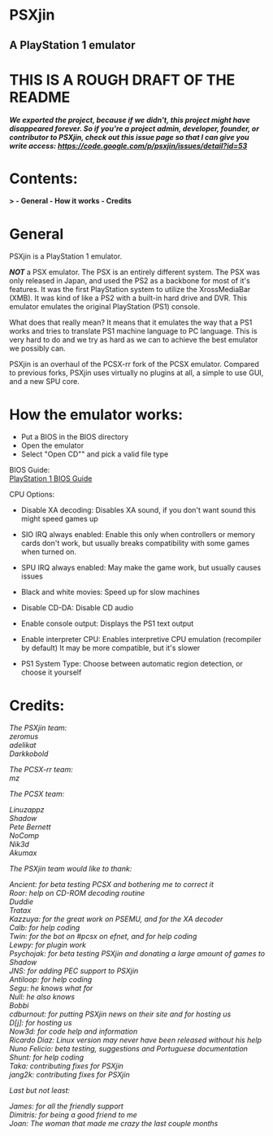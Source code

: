 <h1>PSXjin</h1>
<h2>A PlayStation 1 emulator</h2>

<h1>THIS IS A ROUGH DRAFT OF THE README</h1>

<b><i>
We exported the project, because if we didn't, this project might have disappeared forever.
So if you're a project admin, developer, founder, or contributor to PSXjin, check out this issue page so that I can give you write access: https://code.google.com/p/psxjin/issues/detail?id=53
</i></b>

<h1>Contents:</h1>
<b>
>
- General
- How it works
- Credits

</b>

<h1>General</h1>

PSXjin is a PlayStation 1 emulator.

<b><i>NOT</i></b> a PSX emulator. The PSX is an entirely different system. The PSX was only released in Japan, and used the PS2 as a backbone for most of it's features. It was the first PlayStation system to utilize the XrossMediaBar (XMB). It was kind of like a PS2 with a built-in hard drive and DVR. This emulator emulates the original PlayStation (PS1) console.

What does that really mean? It means that it emulates the way that a PS1 works and tries to translate PS1 machine language to PC language. This is very hard to do and we try as hard as we can to achieve the best emulator we possibly can.

PSXjin is an overhaul of the PCSX-rr fork of the PCSX emulator. Compared to previous forks, PSXjin uses virtually no plugins at all, a simple to use GUI, and a new SPU core.

<h1>How the emulator works:</h1>

- Put a BIOS in the BIOS directory
- Open the emulator
- Select "Open CD"" and pick a valid file type

BIOS Guide:<br>
[PlayStation 1 BIOS Guide](https://github.com/piorrro33/psxjin/wiki/PlayStation-1-BIOS-Guide)

CPU Options:

- Disable XA decoding:
Disables XA sound, if you don't want sound this might speed games up

- SIO IRQ always enabled:
Enable this only when controllers or memory cards don't work,
but usually breaks compatibility with some games when turned on.

- SPU IRQ always enabled:
May make the game work, but usually causes issues

- Black and white movies:
Speed up for slow machines

- Disable CD-DA:
Disable CD audio

- Enable console output:
Displays the PS1 text output

- Enable interpreter CPU:
Enables interpretive CPU emulation (recompiler by default) It may be more compatible, but it's slower

- PS1 System Type:
Choose between automatic region detection, or choose it yourself

<h1>Credits:</h1>
<i>
The PSXjin team:<br>
zeromus<br>
adelikat<br>
Darkkobold<br>

The PCSX-rr team:<br>
mz<br>

The PCSX team:<br>

Linuzappz<br>
Shadow<br>
Pete Bernett<br>
NoComp<br>
Nik3d<br>
Akumax<br>

The PSXjin team would like to thank:

Ancient: for beta testing PCSX and bothering me to correct it<br>
Roor: help on CD-ROM decoding routine<br>
Duddie<br>
Tratax<br>
Kazzuya: for the great work on PSEMU, and for the XA decoder<br>
Calb: for help coding<br>
Twin: for the bot on #pcsx on efnet, and for help coding<br>
Lewpy: for plugin work<br>
Psychojak: for beta testing PSXjin and donating a large amount of games to Shadow<br>
JNS: for adding PEC support to PSXjin<br>
Antiloop: for help coding<br>
Segu: he knows what for<br>
Null: he also knows<br>
Bobbi<br>
cdburnout: for putting PSXjin news on their site and for hosting us<br>
D[j]: for hosting us<br>
Now3d: for code help and information<br>
Ricardo Diaz: Linux version may never have been released without his help<br>
Nuno Felicio: beta testing, suggestions and Portuguese documentation<br>
Shunt: for help coding<br>
Taka: contributing fixes for PSXjin<br>
jang2k: contributing fixes for PSXjin<br>

Last but not least:<br>

James: for all the friendly support<br>
Dimitris: for being a good friend to me<br>
Joan: The woman that made me crazy the last couple months<br>

